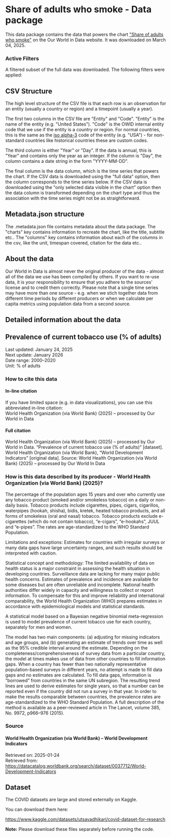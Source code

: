 # Share of adults who smoke - Data package

This data package contains the data that powers the chart ["Share of adults who smoke"](https://ourworldindata.org/grapher/share-of-adults-who-smoke?v=1&csvType=full&useColumnShortNames=false) on the Our World in Data website. It was downloaded on March 04, 2025.

### Active Filters

A filtered subset of the full data was downloaded. The following filters were applied:

## CSV Structure

The high level structure of the CSV file is that each row is an observation for an entity (usually a country or region) and a timepoint (usually a year).

The first two columns in the CSV file are "Entity" and "Code". "Entity" is the name of the entity (e.g. "United States"). "Code" is the OWID internal entity code that we use if the entity is a country or region. For normal countries, this is the same as the [iso alpha-3](https://en.wikipedia.org/wiki/ISO_3166-1_alpha-3) code of the entity (e.g. "USA") - for non-standard countries like historical countries these are custom codes.

The third column is either "Year" or "Day". If the data is annual, this is "Year" and contains only the year as an integer. If the column is "Day", the column contains a date string in the form "YYYY-MM-DD".

The final column is the data column, which is the time series that powers the chart. If the CSV data is downloaded using the "full data" option, then the column corresponds to the time series below. If the CSV data is downloaded using the "only selected data visible in the chart" option then the data column is transformed depending on the chart type and thus the association with the time series might not be as straightforward.

## Metadata.json structure

The .metadata.json file contains metadata about the data package. The "charts" key contains information to recreate the chart, like the title, subtitle etc.. The "columns" key contains information about each of the columns in the csv, like the unit, timespan covered, citation for the data etc..

## About the data

Our World in Data is almost never the original producer of the data - almost all of the data we use has been compiled by others. If you want to re-use data, it is your responsibility to ensure that you adhere to the sources' license and to credit them correctly. Please note that a single time series may have more than one source - e.g. when we stich together data from different time periods by different producers or when we calculate per capita metrics using population data from a second source.

## Detailed information about the data


## Prevalence of current tobacco use (% of adults)
Last updated: January 24, 2025  
Next update: January 2026  
Date range: 2000–2020  
Unit: % of adults  


### How to cite this data

#### In-line citation
If you have limited space (e.g. in data visualizations), you can use this abbreviated in-line citation:  
World Health Organization (via World Bank) (2025) – processed by Our World in Data

#### Full citation
World Health Organization (via World Bank) (2025) – processed by Our World in Data. “Prevalence of current tobacco use (% of adults)” [dataset]. World Health Organization (via World Bank), “World Development Indicators” [original data].
Source: World Health Organization (via World Bank) (2025) – processed by Our World In Data

### How is this data described by its producer - World Health Organization (via World Bank) (2025)?
The percentage of the population ages 15 years and over who currently use any tobacco product (smoked and/or smokeless tobacco) on a daily or non-daily basis. Tobacco products include cigarettes, pipes, cigars, cigarillos, waterpipes (hookah, shisha), bidis, kretek, heated tobacco products, and all forms of smokeless (oral and nasal) tobacco. Tobacco products exclude e-cigarettes (which do not contain tobacco), “e-cigars”, “e-hookahs”, JUUL and “e-pipes”. The rates are age-standardized to the WHO Standard Population.

Limitations and exceptions: Estimates for countries with irregular surveys or many data gaps have large uncertainty ranges, and such results should be interpreted with caution.

Statistical concept and methodology: The limited availability of data on health status is a major constraint in assessing the health situation in developing countries. Surveillance data are lacking for many major public health concerns. Estimates of prevalence and incidence are available for some diseases but are often unreliable and incomplete. National health authorities differ widely in capacity and willingness to collect or report information. To compensate for this and improve reliability and international comparability, the World Health Organization (WHO) prepares estimates in accordance with epidemiological models and statistical standards.

A statistical model based on a Bayesian negative binomial meta-regression is used to model prevalence of current tobacco use for each country, separately for men and women.

The model has two main components: (a) adjusting for missing indicators and age groups, and (b) generating an estimate of trends over time as well as the 95% credible interval around the estimate.
Depending on the completeness/comprehensiveness of survey data from a particular country, the model at times makes use of data from other countries to fill information gaps. When a country has fewer than two nationally representative population-based surveys in different years, no attempt is made to fill data gaps and no estimates are calculated. To fill data gaps, information is “borrowed” from countries in the same UN subregion. The resulting trend lines are used to derive estimates for single years, so that a number can be reported even if the country did not run a survey in that year. In order to make the results comparable between countries, the prevalence rates are age-standardized to the WHO Standard Population. A full description of the method is available as a peer-reviewed article in The Lancet, volume 385, No. 9972, p966–976 (2015).

### Source

#### World Health Organization (via World Bank) – World Development Indicators
Retrieved on: 2025-01-24  
Retrieved from: https://datacatalog.worldbank.org/search/dataset/0037712/World-Development-Indicators  


## Dataset

The COVID datasets are large and stored externally on Kaggle.

You can download them here:

https://www.kaggle.com/datasets/utsavadhikari/covid-dataset-for-research

**Note:** Please download these files separately before running the code.
